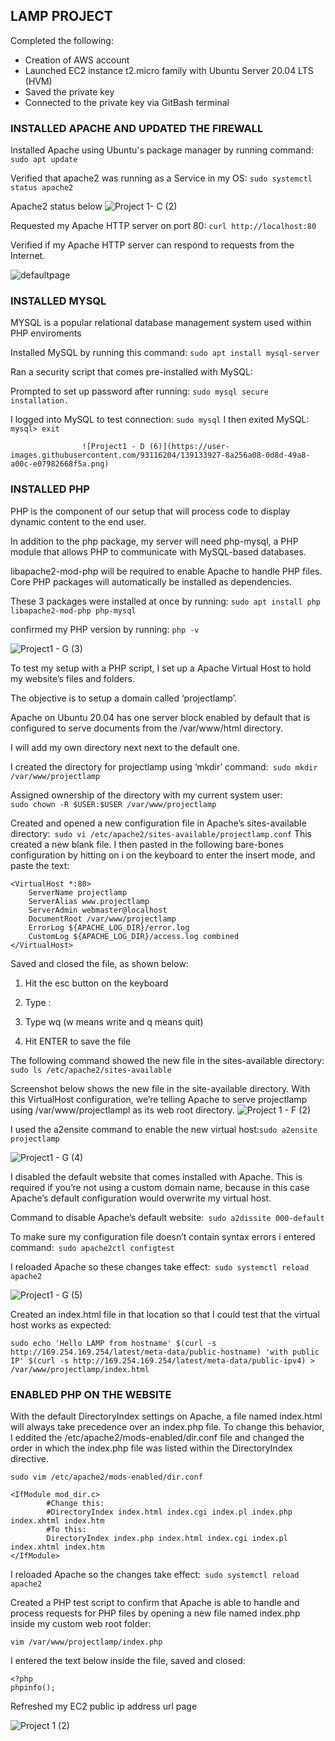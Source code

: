 
## LAMP PROJECT

Completed the following: 
* Creation of AWS account 
* Launched EC2 instance t2.micro family with Ubuntu Server 20.04 LTS (HVM)  
* Saved the private key
* Connected to the private key via GitBash terminal

### INSTALLED APACHE AND UPDATED THE FIREWALL

Installed Apache using Ubuntu's package manager by running command: ```
                                                                   sudo apt update 
                                                                    ```

Verified that apache2 was running as a Service in my OS: ```
                                                       sudo systemctl status apache2
                                                         ```

Apache2 status below 
![Project 1- C (2)](https://user-images.githubusercontent.com/93116204/138972237-0c769ceb-4afe-44ce-abfe-28d2e87b8560.png)

Requested my Apache HTTP server on port 80: ```
                                        curl http://localhost:80
                                            ```

Verified if my Apache HTTP server can respond to requests from the Internet. 

![defaultpage](https://user-images.githubusercontent.com/93116204/138972873-9a287524-61b1-4506-9e6e-58232be745c3.png)



### INSTALLED MYSQL

MYSQL is a popular relational database management system used within PHP enviroments

Installed MySQL by running this command: ```sudo apt install mysql-server
                                         ```

Ran a security script that comes pre-installed with MySQL: 

Prompted to set up password after running:  ```
                                           sudo mysql secure installation.
                                            ```

I logged into MySQL to test connection: ```
                                        sudo mysql
                                        ```
I then exited MySQL: ```
                     mysql> exit
                     ```
                     
                    ![Project1 - D (6)](https://user-images.githubusercontent.com/93116204/139133927-8a256a08-0d8d-49a8-a00c-e07982668f5a.png)
                    
                    
 
### INSTALLED PHP

PHP is the component of our setup that will process code to display dynamic content to the end user.

In addition to the php package, my server will need php-mysql, a PHP module that allows PHP to communicate with MySQL-based databases.

libapache2-mod-php will be required to enable Apache to handle PHP files. Core PHP packages will automatically be installed as dependencies.

These 3 packages were installed at once by running: ```
                                                    sudo apt install php libapache2-mod-php php-mysql
                                                    ```
                                                   
                                                    
 confirmed my PHP version by running: ```
                                      php -v
                                      ```
                                      
                                      
                                      
  ![Project1 - G (3)](https://user-images.githubusercontent.com/93116204/139135928-1216975b-7405-43d8-be96-29b392ab3404.png)

To test my setup with a PHP script, I set up a Apache Virtual Host to hold my website’s files and folders. 

The objective is to setup a domain called ‘projectlamp’.

Apache on Ubuntu 20.04 has one server block enabled by default that is configured to serve documents from the /var/www/html directory. 

I will add my own directory next next to the default one.

I created the directory for projectlamp using ‘mkdir’ command:``` 
                                                              sudo mkdir /var/www/projectlamp
                                                              ```
                                                              
 Assigned ownership of the directory with my current system user: ```      
                                                                  sudo chown -R $USER:$USER /var/www/projectlamp   
                                                                  ```
                                                                  
 Created and opened a new configuration file in Apache’s sites-available directory:``` 
                                                                                   sudo vi /etc/apache2/sites-available/projectlamp.conf
                                                                                   ```
This created a new blank file. I then pasted  in the following bare-bones configuration by hitting on i on the keyboard to enter the insert mode, and paste the text:

```
<VirtualHost *:80>
    ServerName projectlamp
    ServerAlias www.projectlamp 
    ServerAdmin webmaster@localhost
    DocumentRoot /var/www/projectlamp
    ErrorLog ${APACHE_LOG_DIR}/error.log
    CustomLog ${APACHE_LOG_DIR}/access.log combined
</VirtualHost>
```

Saved and closed the file, as shown below:

1. Hit the esc button on the keyboard

1. Type :

1. Type wq (w means write and q means quit)

1. Hit ENTER to save the file

The following command showed the new file in the sites-available directory: ```
                                                                            sudo ls /etc/apache2/sites-available
                                                                            ```

Screenshot below shows the new file in the site-available directory. With this VirtualHost configuration, we’re telling Apache to serve projectlamp using /var/www/projectlampl as its web root directory. 
![Project 1 - F (2)](https://user-images.githubusercontent.com/93116204/139141359-ff767a0c-969e-4e27-8f7b-59df825621f2.png)


I used the a2ensite command to enable the new virtual host:```
                                                           sudo a2ensite projectlamp
                                                           ```
                                                           
![Project1 - G (4)](https://user-images.githubusercontent.com/93116204/139143110-b8438846-7b52-45e0-a8f4-25716ad20dc7.png)

I disabled the default website that comes installed with Apache. This is required if you’re not using a custom domain name, because in this case Apache’s default configuration would overwrite my virtual host. 


Command to disable Apache’s default website:``` 
                                            sudo a2dissite 000-default
                                            ```

To make sure my configuration file doesn’t contain syntax errors i entered command:``` 
                                                                                   sudo apache2ctl configtest
                                                                                   ```
                                                                                   
I reloaded Apache so these changes take effect:``` 
                                               sudo systemctl reload apache2
                                               ```
                                               
![Project1 - G (5)](https://user-images.githubusercontent.com/93116204/139145212-6c4570d6-138f-4021-a878-a56e0fc59a17.png)
                                              

Created an index.html file in that location so that I could test that the virtual host works as expected:

```
sudo echo 'Hello LAMP from hostname' $(curl -s http://169.254.169.254/latest/meta-data/public-hostname) 'with public IP' $(curl -s http://169.254.169.254/latest/meta-data/public-ipv4) > /var/www/projectlamp/index.html
```


### ENABLED PHP ON THE WEBSITE

With the default DirectoryIndex settings on Apache, a file named index.html will always take precedence over an index.php file. To change this behavior, I eddited the /etc/apache2/mods-enabled/dir.conf file and changed the order in which the index.php file was listed within the DirectoryIndex directive.

```
sudo vim /etc/apache2/mods-enabled/dir.conf
```

```
<IfModule mod_dir.c>
        #Change this:
        #DirectoryIndex index.html index.cgi index.pl index.php index.xhtml index.htm
        #To this:
        DirectoryIndex index.php index.html index.cgi index.pl index.xhtml index.htm
</IfModule>
```

I reloaded Apache so the changes take effect:``` 
                                             sudo systemctl reload apache2
                                             ```
                                             
 Created a PHP test script to confirm that Apache is able to handle and process requests for PHP files by opening a new file named index.php inside my custom web root folder:
 
 ``` 
vim /var/www/projectlamp/index.php
```       

I entered the text below inside the file, saved and closed:

```
<?php
phpinfo();
```

Refreshed my EC2 public ip address url page

![Project 1 (2)](https://user-images.githubusercontent.com/93116204/139148367-d847b8c7-f1be-43a1-b38b-d8cbc03ab1f7.png)

